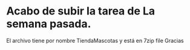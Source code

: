 # Acabo de subir la tarea de La semana pasada.
El archivo tiene por nombre TiendaMascotas y está en 7zip file
Gracias
